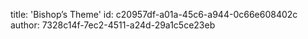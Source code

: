 title: 'Bishop’s Theme'
id: c20957df-a01a-45c6-a944-0c66e608402c
author: 7328c14f-7ec2-4511-a24d-29a1c5ce23eb
